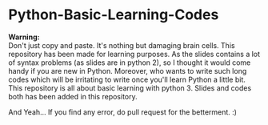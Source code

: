 # Python-Basic-Learning-Codes
<strong>Warning:</strong><br>
Don't just copy and paste. It's nothing but damaging brain cells. This repository has been made for learning purposes. As the slides contains a lot of syntax problems (as slides are in python 2), so I thought it would come handy if you are new in Python. Moreover, who wants to write such long codes which will be irritating to write once you'll learn Python a little bit.
<br>
This repository is all about basic learning with python 3. Slides and codes both has been added in this repository.<br>

And Yeah... If you find any error, do pull request for the betterment. :)
